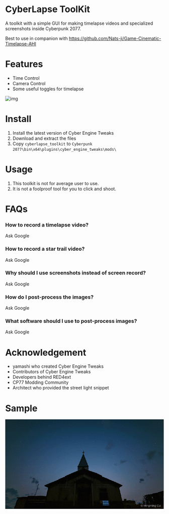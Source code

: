 # CyberLapse ToolKit
A toolkit with a simple GUI for making timelapse videos and specialized screenshots inside Cyberpunk 2077.

Best to use in companion with https://github.com/Nats-ji/Game-Cinematic-Timelapse-AHI

# Features
- Time Control
- Camera Control
- Some useful toggles for timelapse

![img](https://staticdelivery.nexusmods.com/mods/3333/images/1567/1567-1612914764-1954792205.png)

# Install
1. Install the latest version of Cyber Engine Tweaks
2. Download and extract the files
3. Copy `cyberlapse_toolkit` to `Cyberpunk 2077\bin\x64\plugins\cyber_engine_tweaks\mods\`

# Usage
1. This toolkit is not for average user to use.
2. It is not a foolproof tool for you to click and shoot.

# FAQs
### How to record a timelapse video?
Ask Google
### How to record a star trail video?
Ask Google
### Why should I use screenshots instead of screen record?
Ask Google
### How do I post-process the images?
Ask Google
### What software should I use to post-process images?
Ask Google

# Acknowledgement
- yamashi who created Cyber Engine Tweaks
- Contributors of Cyber Engine Tweaks
- Developers behind RED4ext
- CP77 Modding Community
- Architect who provided the street light snippet

# Sample
![img](https://github.com/Nats-ji/Cyberlapse-Toolkit/raw/master/.image/cyberstartail.gif)
